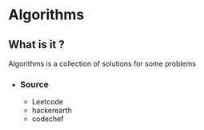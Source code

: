 # Algorithms

## What is it ?

Algorithms is a  collection of solutions for some problems

 - ### Source
	 - Leetcode
	 - hackerearth
	 - codechef

